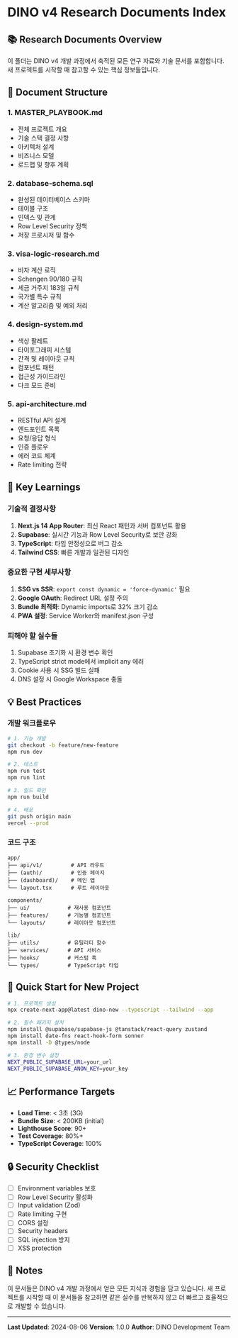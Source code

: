 # DINO v4 Research Documents Index

## 📚 Research Documents Overview

이 폴더는 DINO v4 개발 과정에서 축적된 모든 연구 자료와 기술 문서를 포함합니다.
새 프로젝트를 시작할 때 참고할 수 있는 핵심 정보들입니다.

## 📁 Document Structure

### 1. **MASTER_PLAYBOOK.md**
- 전체 프로젝트 개요
- 기술 스택 결정 사항
- 아키텍처 설계
- 비즈니스 모델
- 로드맵 및 향후 계획

### 2. **database-schema.sql**
- 완성된 데이터베이스 스키마
- 테이블 구조
- 인덱스 및 관계
- Row Level Security 정책
- 저장 프로시저 및 함수

### 3. **visa-logic-research.md**
- 비자 계산 로직
- Schengen 90/180 규칙
- 세금 거주지 183일 규칙
- 국가별 특수 규칙
- 계산 알고리즘 및 예외 처리

### 4. **design-system.md**
- 색상 팔레트
- 타이포그래피 시스템
- 간격 및 레이아웃 규칙
- 컴포넌트 패턴
- 접근성 가이드라인
- 다크 모드 준비

### 5. **api-architecture.md**
- RESTful API 설계
- 엔드포인트 목록
- 요청/응답 형식
- 인증 플로우
- 에러 코드 체계
- Rate limiting 전략

## 🔑 Key Learnings

### 기술적 결정사항
1. **Next.js 14 App Router**: 최신 React 패턴과 서버 컴포넌트 활용
2. **Supabase**: 실시간 기능과 Row Level Security로 보안 강화
3. **TypeScript**: 타입 안정성으로 버그 감소
4. **Tailwind CSS**: 빠른 개발과 일관된 디자인

### 중요한 구현 세부사항
1. **SSG vs SSR**: `export const dynamic = 'force-dynamic'` 필요
2. **Google OAuth**: Redirect URL 설정 주의
3. **Bundle 최적화**: Dynamic imports로 32% 크기 감소
4. **PWA 설정**: Service Worker와 manifest.json 구성

### 피해야 할 실수들
1. Supabase 초기화 시 환경 변수 확인
2. TypeScript strict mode에서 implicit any 에러
3. Cookie 사용 시 SSG 빌드 실패
4. DNS 설정 시 Google Workspace 충돌

## 💡 Best Practices

### 개발 워크플로우
```bash
# 1. 기능 개발
git checkout -b feature/new-feature
npm run dev

# 2. 테스트
npm run test
npm run lint

# 3. 빌드 확인
npm run build

# 4. 배포
git push origin main
vercel --prod
```

### 코드 구조
```
app/
├── api/v1/         # API 라우트
├── (auth)/         # 인증 페이지
├── (dashboard)/    # 메인 앱
└── layout.tsx      # 루트 레이아웃

components/
├── ui/            # 재사용 컴포넌트
├── features/      # 기능별 컴포넌트
└── layouts/       # 레이아웃 컴포넌트

lib/
├── utils/         # 유틸리티 함수
├── services/      # API 서비스
├── hooks/         # 커스텀 훅
└── types/         # TypeScript 타입
```

## 🚀 Quick Start for New Project

```bash
# 1. 프로젝트 생성
npx create-next-app@latest dino-new --typescript --tailwind --app

# 2. 필수 패키지 설치
npm install @supabase/supabase-js @tanstack/react-query zustand
npm install date-fns react-hook-form sonner
npm install -D @types/node

# 3. 환경 변수 설정
NEXT_PUBLIC_SUPABASE_URL=your_url
NEXT_PUBLIC_SUPABASE_ANON_KEY=your_key
```

## 📈 Performance Targets

- **Load Time**: < 3초 (3G)
- **Bundle Size**: < 200KB (initial)
- **Lighthouse Score**: 90+
- **Test Coverage**: 80%+
- **TypeScript Coverage**: 100%

## 🔒 Security Checklist

- [ ] Environment variables 보호
- [ ] Row Level Security 활성화
- [ ] Input validation (Zod)
- [ ] Rate limiting 구현
- [ ] CORS 설정
- [ ] Security headers
- [ ] SQL injection 방지
- [ ] XSS protection

## 📝 Notes

이 문서들은 DINO v4 개발 과정에서 얻은 모든 지식과 경험을 담고 있습니다.
새 프로젝트를 시작할 때 이 문서들을 참고하면 같은 실수를 반복하지 않고
더 빠르고 효율적으로 개발할 수 있습니다.

---

**Last Updated**: 2024-08-06
**Version**: 1.0.0
**Author**: DINO Development Team